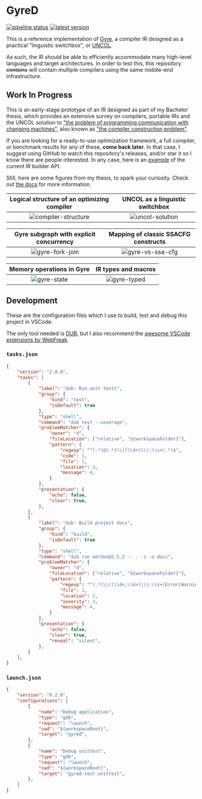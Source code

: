 GyreD
====

<!-- XXX: if only we had [separate badges for matrix testing](https://github.community/t/separate-workflow-badges-when-using-matrix-testing-possible/16708/16) -->
[![pipeline status](https://github.com/baioc/gyred/actions/workflows/ci.yml/badge.svg)](https://github.com/baioc/gyred/actions/workflows/ci.yml)
[![latest version](https://img.shields.io/github/v/tag/baioc/gyred?color=blue&label=docs&logo=llvm)](https://baioc.github.io/gyred/gyre.html)

This is a reference implementation of [Gyre](https://baioc.github.io/gyred/gyre.html), a compiler IR designed as a practical "linguistic switchbox", or [UNCOL](https://en.wikipedia.org/wiki/UNCOL).

As such, the IR should be able to efficiently accommodate many high-level languages and target architectures.
In order to test this, this repository ~~contains~~ will contain multiple compilers using the same middle-end infrastructure.


Work In Progress
----

This is an early-stage prototype of an IR designed as part of my Bachelor thesis, which provides an extensive survey on compilers, portable IRs and the UNCOL solution to ["the problem of programming communication with changing machines"](https://doi.org/10.1145/368892.368915), also known as ["the compiler construction problem"](http://www.tendra.org/Macrakis93-uncol.pdf).

If you are looking for a ready-to-use optimization framework, a full compiler, or benchmark results for any of these, **come back later**.
In that case, I suggest using GitHub to watch this repository's releases, and/or star it so I know there are people interested.
In any case, here is an [example](https://gist.github.com/baioc/a063d120d23d6b1566eea28be067525e) of the current IR builder API.

Still, here are some figures from my thesis, to spark your curiosity.
Check out [the docs](https://baioc.github.io/gyred/gyre.html) for more information.

| Logical structure of an optimizing compiler | UNCOL as a linguistic switchbox |
|:---:|:---:|
| ![compiler-structure](https://user-images.githubusercontent.com/27034173/177571214-accedb7d-d211-4a4a-bffe-efc51a3d8438.png) | ![uncol-solution](https://user-images.githubusercontent.com/27034173/177571231-61025533-e94f-4f37-a377-bc88dbd70615.png) |

| Gyre subgraph with explicit concurrency | Mapping of classic SSACFG constructs |
|:---:|:---:|
| ![gyre-fork-join](https://user-images.githubusercontent.com/27034173/177571300-dbefe896-8113-4dc5-bd60-30e0fb6b4b79.png) | ![gyre-vs-ssa-cfg](https://user-images.githubusercontent.com/27034173/177571350-e7d7f614-162f-4f83-a025-4b6915288b23.png) |

| Memory operations in Gyre | IR types and macros |
|:---:|:---:|
| ![gyre-state](https://user-images.githubusercontent.com/27034173/177571308-0d8b1686-322f-4de0-aae7-8c83f9a33ce9.png) | ![gyre-typed](https://user-images.githubusercontent.com/27034173/177571327-fd4f795f-2faa-4ea8-9285-bc0264e47530.png) |


Development
----

These are the configuration files which I use to build, test and debug this project in VSCode.

The only tool needed is [DUB](https://dub.pm/), but I also recommend the [awesome VSCode extensions by WebFreak](https://marketplace.visualstudio.com/items?itemName=webfreak.dlang-bundle).

### `tasks.json`

```json
{
    "version": "2.0.0",
    "tasks": [
        {
            "label": "dub: Run unit tests",
            "group": {
                "kind": "test",
                "isDefault": true
            },
            "type": "shell",
            "command": "dub test --coverage",
            "problemMatcher": {
                "owner": "d",
                "fileLocation": ["relative", "${workspaceFolder}"],
                "pattern": {
                    "regexp": "^(.*)@(.*)\\((\\d+)\\):\\s+(.*)$",
                    "code": 1,
                    "file": 2,
                    "location": 3,
                    "message": 4,
                }
            },
            "presentation": {
                "echo": false,
                "clear": true,
            },
        },
        {
            "label": "dub: Build project docs",
            "group": {
                "kind": "build",
                "isDefault": true
            },
            "type": "shell",
            "command": "dub run adrdox@2.5.2 -- . -i -o docs",
            "problemMatcher": {
                "owner": "d",
                "fileLocation": ["relative", "${workspaceFolder}"],
                "pattern": {
                    "regexp": "^(.*)\\((\\d+,\\d+)\\):\\s+(Error|Warning):\\s+(.*)$",
                    "file": 1,
                    "location": 2,
                    "severity": 3,
                    "message": 4,
                }
            },
            "presentation": {
                "echo": false,
                "clear": true,
                "reveal": "silent",
            },
        }
    ],
}
```

### `launch.json`

```json
{
    "version": "0.2.0",
    "configurations": [
        {
            "name": "Debug application",
            "type": "gdb",
            "request": "launch",
            "cwd": "${workspaceRoot}",
            "target": "gyred",
        },
        {
            "name": "Debug unittest",
            "type": "gdb",
            "request": "launch",
            "cwd": "${workspaceRoot}",
            "target": "gyred-test-unittest",
        },
    ]
}
```
